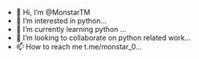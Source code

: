 - 👋 Hi, I’m @MonstarTM
- 👀 I’m interested in python...
- 🌱 I’m currently learning python ...
- 💞️ I’m looking to collaborate on python related work...
- 📫 How to reach me t.me/monstar_0...

<!---
MonstarTM/MonstarTM is a ✨ special ✨ repository because its `README.md` (this file) appears on your GitHub profile.
You can click the Preview link to take a look at your changes.
--->
